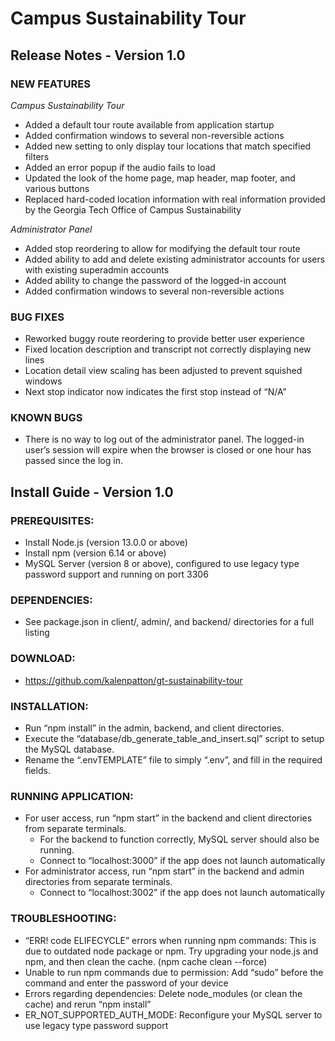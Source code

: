 # Campus Sustainability Tour
## Release Notes - Version 1.0
### NEW FEATURES
*Campus Sustainability Tour*
- Added a default tour route available from application startup
- Added confirmation windows to several non-reversible actions
- Added new setting to only display tour locations that match specified filters
- Added an error popup if the audio fails to load
- Updated the look of the home page, map header, map footer, and various buttons
- Replaced hard-coded location information with real information provided by the Georgia Tech Office of Campus Sustainability

*Administrator Panel*
- Added stop reordering to allow for modifying the default tour route
- Added ability to add and delete existing administrator accounts for users with existing superadmin accounts
- Added ability to change the password of the logged-in account
- Added confirmation windows to several non-reversible actions
	
### BUG FIXES
- Reworked buggy route reordering to provide better user experience
- Fixed location description and transcript not correctly displaying new lines
- Location detail view scaling has been adjusted to prevent squished windows
- Next stop indicator now indicates the first stop instead of “N/A”
	
### KNOWN BUGS
- There is no way to log out of the administrator panel. The logged-in user’s session will expire when the browser is closed or one hour has passed since the log in. 

## Install  Guide - Version 1.0
### PREREQUISITES:
- Install Node.js (version 13.0.0 or above) 
- Install npm (version 6.14 or above)
- MySQL Server (version 8 or above), configured to use legacy type password support and running on port 3306
### DEPENDENCIES:
- See package.json in client/, admin/, and backend/ directories for a full listing
### DOWNLOAD:
- https://github.com/kalenpatton/gt-sustainability-tour
### INSTALLATION: 
- Run “npm install” in the admin, backend, and client directories.
- Execute the “database/db_generate_table_and_insert.sql” script to setup the MySQL database. 
- Rename the “.envTEMPLATE” file to simply “.env”, and fill in the required fields.
### RUNNING APPLICATION:
- For user access, run “npm start” in the backend and client directories from separate terminals.
  - For the backend to function correctly, MySQL server should also be running.
  - Connect to “localhost:3000” if the app does not launch automatically
- For administrator access, run “npm start” in the backend and admin directories from separate terminals.
  - Connect to “localhost:3002” if the app does not launch automatically
### TROUBLESHOOTING:
- “ERR! code ELIFECYCLE”  errors when running npm commands: This is due to outdated node package or npm. Try upgrading your node.js and npm, and then clean the cache. (npm cache clean --force)
- Unable to run npm commands due to permission: Add  “sudo” before the command and enter the password of your device
- Errors regarding dependencies: Delete node_modules (or clean the cache) and rerun “npm install”
- ER_NOT_SUPPORTED_AUTH_MODE: Reconfigure your MySQL server to use legacy type password support
